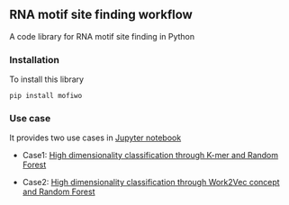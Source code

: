 ## RNA motif site finding workflow

A code library for RNA motif site finding in Python

### Installation

To install this library

`pip install mofiwo`

### Use case

It provides two use cases in [Jupyter notebook](./notebook/)

- Case1: [High dimensionality classification through K-mer and Random Forest](./notebook/ML_classification_mRNA_localization_in_intestinal.ipynb)


- Case2: [High dimensionality classification through Work2Vec concept and Random Forest](./notebook/ML_classification_high_dimensionality.ipynb)
